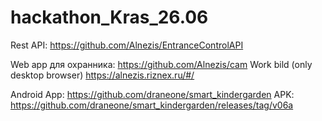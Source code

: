 # hackathon_Kras_26.06

 Rest API: https://github.com/Alnezis/EntranceControlAPI
 
 Web app для охранника: https://github.com/Alnezis/cam 
 Work bild (only desktop browser) https://alnezis.riznex.ru/#/
 
 Android App: https://github.com/draneone/smart_kindergarden
 APK: https://github.com/draneone/smart_kindergarden/releases/tag/v06a
